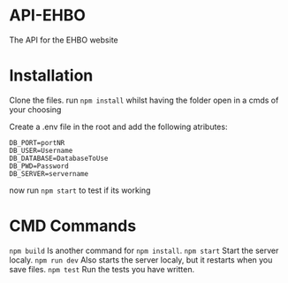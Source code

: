 # API-EHBO
The API for the EHBO website

# Installation
Clone the files.
run `npm install` whilst having the folder open in a cmds of your choosing

Create a .env file in the root and add the following atributes:
```
DB_PORT=portNR
DB_USER=Username
DB_DATABASE=DatabaseToUse
DB_PWD=Password
DB_SERVER=servername
```

now run `npm start` to test if its working

# CMD Commands

`npm build` Is another command for `npm install`.
`npm start` Start the server localy.
`npm run dev` Also starts the server localy, but it restarts when you save files.
`npm test` Run the tests you have written.
